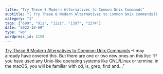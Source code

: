 ```yaml
---
title: "Try These 8 Modern Alternatives to Common Unix Commands"
subtitle: "[ Try These 8 Modern Alternatives to Common Unix Commands]( https://link.medium.com/9sglvcTqZtb) –I ..."
category: "1"
tags: ["699", "811", "1221", "1387", "2274"]
date: "2022-10-09"
type: "wp"
wordpress_id: 4159
---
```

[ Try These 8 Modern Alternatives to Common Unix Commands]( https://link.medium.com/9sglvcTqZtb) –I may already have covered this. But there are one or two new ones on this list: “If you have used any Unix-like operating systems like GNU/Linux or terminal in the macOS, you will be familiar with cd, ls, grep, find and…”